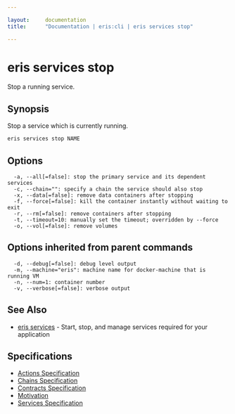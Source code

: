 ```yaml
---

layout:     documentation
title:      "Documentation | eris:cli | eris services stop"

---
```


# eris services stop

Stop a running service.

## Synopsis

Stop a service which is currently running.

```bash
eris services stop NAME
```

## Options

```
  -a, --all[=false]: stop the primary service and its dependent services
  -c, --chain="": specify a chain the service should also stop
  -x, --data[=false]: remove data containers after stopping
  -f, --force[=false]: kill the container instantly without waiting to exit
  -r, --rm[=false]: remove containers after stopping
  -t, --timeout=10: manually set the timeout; overridden by --force
  -o, --vol[=false]: remove volumes
```

## Options inherited from parent commands

```
  -d, --debug[=false]: debug level output
  -m, --machine="eris": machine name for docker-machine that is running VM
  -n, --num=1: container number
  -v, --verbose[=false]: verbose output
```

## See Also

* [eris services](https://docs.erisindustries.com/documentation/eris-cli/0.11.0/eris_services/)	 - Start, stop, and manage services required for your application

## Specifications

* [Actions Specification](https://docs.erisindustries.com/documentation/eris-cli/0.11.0/actions_specification/)
* [Chains Specification](https://docs.erisindustries.com/documentation/eris-cli/0.11.0/chains_specification/)
* [Contracts Specification](https://docs.erisindustries.com/documentation/eris-cli/0.11.0/contracts_specification/)
* [Motivation](https://docs.erisindustries.com/documentation/eris-cli/0.11.0/motivation/)
* [Services Specification](https://docs.erisindustries.com/documentation/eris-cli/0.11.0/services_specification/)

